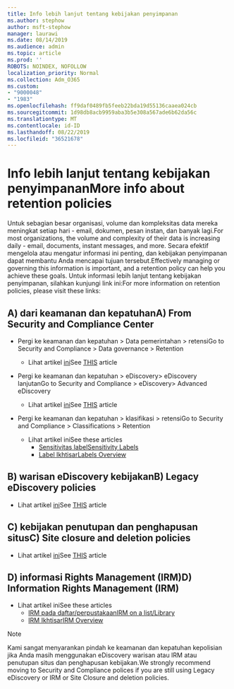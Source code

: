 ```yaml
---
title: Info lebih lanjut tentang kebijakan penyimpanan
ms.author: stephow
author: msft-stephow
manager: laurawi
ms.date: 08/14/2019
ms.audience: admin
ms.topic: article
ms.prod: ''
ROBOTS: NOINDEX, NOFOLLOW
localization_priority: Normal
ms.collection: Adm_O365
ms.custom:
- "9000048"
- "1983"
ms.openlocfilehash: ff9daf0489fb5feeb22bda19d55136caaea024cb
ms.sourcegitcommit: 1d98db8acb9959aba3b5e308a567ade6b62da56c
ms.translationtype: MT
ms.contentlocale: id-ID
ms.lasthandoff: 08/22/2019
ms.locfileid: "36521678"
---
```

# <a name="more-info-about-retention-policies"></a><span data-ttu-id="f81ae-102">Info lebih lanjut tentang kebijakan penyimpanan</span><span class="sxs-lookup"><span data-stu-id="f81ae-102">More info about retention policies</span></span>

<span data-ttu-id="f81ae-103">Untuk sebagian besar organisasi, volume dan kompleksitas data mereka meningkat setiap hari - email, dokumen, pesan instan, dan banyak lagi.</span><span class="sxs-lookup"><span data-stu-id="f81ae-103">For most organizations, the volume and complexity of their data is increasing daily - email, documents, instant messages, and more.</span></span> <span data-ttu-id="f81ae-104">Secara efektif mengelola atau mengatur informasi ini penting, dan kebijakan penyimpanan dapat membantu Anda mencapai tujuan tersebut.</span><span class="sxs-lookup"><span data-stu-id="f81ae-104">Effectively managing or governing this information is important, and a retention policy can help you achieve these goals.</span></span> <span data-ttu-id="f81ae-105">Untuk informasi lebih lanjut tentang kebijakan penyimpanan, silahkan kunjungi link ini:</span><span class="sxs-lookup"><span data-stu-id="f81ae-105">For more information on retention policies, please visit these links:</span></span>

## <a name="a-from-security-and-compliance-center"></a><span data-ttu-id="f81ae-106">A) dari keamanan dan kepatuhan</span><span class="sxs-lookup"><span data-stu-id="f81ae-106">A) From Security and Compliance Center</span></span>

- <span data-ttu-id="f81ae-107">Pergi ke keamanan dan kepatuhan > Data pemerintahan > retensi</span><span class="sxs-lookup"><span data-stu-id="f81ae-107">Go to Security and Compliance > Data governance > Retention</span></span>
  - <span data-ttu-id="f81ae-108">Lihat artikel [ini](https://docs.microsoft.com/office365/securitycompliance/retention-policies)</span><span class="sxs-lookup"><span data-stu-id="f81ae-108">See [THIS](https://docs.microsoft.com/office365/securitycompliance/retention-policies) article</span></span>

- <span data-ttu-id="f81ae-109">Pergi ke keamanan dan kepatuhan > eDiscovery> eDiscovery lanjutan</span><span class="sxs-lookup"><span data-stu-id="f81ae-109">Go to Security and Compliance > eDiscovery> Advanced eDiscovery</span></span> 
  - <span data-ttu-id="f81ae-110">Lihat artikel [ini](https://docs.microsoft.com/office365/securitycompliance/ediscovery-cases)</span><span class="sxs-lookup"><span data-stu-id="f81ae-110">See [THIS](https://docs.microsoft.com/office365/securitycompliance/ediscovery-cases) article</span></span>

- <span data-ttu-id="f81ae-111">Pergi ke keamanan dan kepatuhan > klasifikasi > retensi</span><span class="sxs-lookup"><span data-stu-id="f81ae-111">Go to Security and Compliance > Classifications > Retention</span></span>
  - <span data-ttu-id="f81ae-112">Lihat artikel ini</span><span class="sxs-lookup"><span data-stu-id="f81ae-112">See these articles</span></span>
    - [<span data-ttu-id="f81ae-113">Sensitivitas label</span><span class="sxs-lookup"><span data-stu-id="f81ae-113">Sensitivity Labels</span></span>](https://docs.microsoft.com/office365/securitycompliance/sensitivity-labels)
    - [<span data-ttu-id="f81ae-114">Label Ikhtisar</span><span class="sxs-lookup"><span data-stu-id="f81ae-114">Labels Overview</span></span>](https://docs.microsoft.com/office365/securitycompliance/labels)

## <a name="b-legacy-ediscovery-policies"></a><span data-ttu-id="f81ae-115">B) warisan eDiscovery kebijakan</span><span class="sxs-lookup"><span data-stu-id="f81ae-115">B) Legacy eDiscovery policies</span></span>

- <span data-ttu-id="f81ae-116">Lihat artikel [ini](https://support.office.com/article/Set-up-an-eDiscovery-Center-in-SharePoint-Online-A18F8975-AA7F-43B4-A7D6-001D14744D8E)</span><span class="sxs-lookup"><span data-stu-id="f81ae-116">See [THIS](https://support.office.com/article/Set-up-an-eDiscovery-Center-in-SharePoint-Online-A18F8975-AA7F-43B4-A7D6-001D14744D8E) article</span></span>

## <a name="c-site-closure-and-deletion-policies"></a><span data-ttu-id="f81ae-117">C) kebijakan penutupan dan penghapusan situs</span><span class="sxs-lookup"><span data-stu-id="f81ae-117">C) Site closure and deletion policies</span></span>

- <span data-ttu-id="f81ae-118">Lihat artikel [ini](https://support.office.com/article/Use-policies-for-site-closure-and-deletion-A8280D82-27FD-48C5-9ADF-8A5431208BA5)</span><span class="sxs-lookup"><span data-stu-id="f81ae-118">See [THIS](https://support.office.com/article/Use-policies-for-site-closure-and-deletion-A8280D82-27FD-48C5-9ADF-8A5431208BA5) article</span></span>  

## <a name="d-information-rights-management-irm"></a><span data-ttu-id="f81ae-119">D) informasi Rights Management (IRM)</span><span class="sxs-lookup"><span data-stu-id="f81ae-119">D) Information Rights Management (IRM)</span></span>

- <span data-ttu-id="f81ae-120">Lihat artikel ini</span><span class="sxs-lookup"><span data-stu-id="f81ae-120">See these articles</span></span>
  - [<span data-ttu-id="f81ae-121">IRM pada daftar/perpustakaan</span><span class="sxs-lookup"><span data-stu-id="f81ae-121">IRM on a list/Library</span></span>](https://support.office.com/article/apply-information-rights-management-to-a-list-or-library-3bdb5c4e-94fc-4741-b02f-4e7cc3c54aa1)
  - [<span data-ttu-id="f81ae-122">IRM Ikhtisar</span><span class="sxs-lookup"><span data-stu-id="f81ae-122">IRM Overview</span></span>](https://support.office.com/article/create-and-apply-information-management-policies-eb501fe9-2ef6-4150-945a-65a6451ee9e9)

> [!Note]
> <span data-ttu-id="f81ae-123">Kami sangat menyarankan pindah ke keamanan dan kepatuhan kepolisian jika Anda masih menggunakan eDiscovery warisan atau IRM atau penutupan situs dan penghapusan kebijakan.</span><span class="sxs-lookup"><span data-stu-id="f81ae-123">We strongly recommend moving to Security and Compliance polices if you are still using Legacy eDiscovery or IRM or Site Closure and deletion policies.</span></span>
